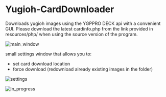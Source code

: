 # Yugioh-CardDownloader
Downloads yugioh images using the YGPPRO DECK api with a convenient GUI.
Please download the latest cardinfo.php from the link provided in resources/php/ when using the source version of the program.

![main_window](https://github.com/MathiasLArt/Yugioh-CardDownloader/assets/59111832/7dcdab7c-0ce7-4bb2-8d7a-8962f334367e)

small settings window that allows you to:
  - set card download location
  - force download (redownload already existing images in the folder)

![settings](https://github.com/MathiasLArt/Yugioh-CardDownloader/assets/59111832/8a4dbce0-6776-4114-8564-a43d7eb37898)

![in_progress](https://github.com/MathiasLArt/Yugioh-CardDownloader/assets/59111832/cb01888c-dcdb-4489-afcd-59ffc4a41651)

